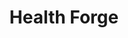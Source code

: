 ---
title: "Health Forge"
link: https://healthforge.io/
logo: "healthforge.svg"

events:                      # List of events sponsored
  - "13-london"

# Sponsorship amount/resource for each event
13-london: "£250"
---